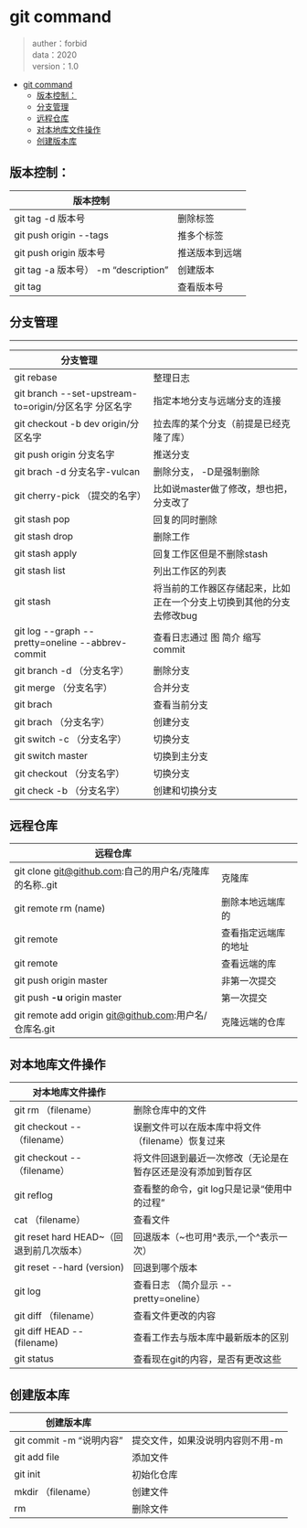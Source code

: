 # git command 


>auther：forbid  
data：2020  
version：1.0  


<!-- TOC -->

- [git command](#git-command)
    - [版本控制：](#版本控制)
    - [分支管理](#分支管理)
    - [远程仓库](#远程仓库)
    - [对本地库文件操作](#对本地库文件操作)
    - [创建版本库](#创建版本库)

<!-- /TOC -->

## 版本控制：


| 版本控制 |      |
| -------- | ---- |
| git  tag -d 版本号 | 删除标签|
| git push origin --tags  | 推多个标签|
| git push origin 版本号 | 推送版本到远端|
| git tag -a 版本号） -m “description” | 创建版本|
| git tag | 查看版本号|





## 分支管理

***

| 分支管理  ||
| ---- | ---- |
| git rebase | 整理日志|
|git branch --set-upstream-to=origin/分区名字 分区名字 | 指定本地分支与远端分支的连接|
|  git checkout -b dev origin/分区名字 |  拉去库的某个分支（前提是已经克隆了库）|
| git push origin 分支名字 | 推送分支|
| git brach -d 分支名字-vulcan | 删除分支， -D是强制删除|
| git cherry-pick （提交的名字） |  比如说master做了修改，想也把，分支改了  |
| git stash  pop | 回复的同时删除|
| git stash drop | 删除工作|
| git stash apply |  回复工作区但是不删除stash|
| git stash list | 列出工作区的列表|
| git  stash | 将当前的工作器区存储起来，比如正在一个分支上切换到其他的分支去修改bug|
| git log --graph --pretty=oneline --abbrev-commit | 查看日志通过 图 简介 缩写commit |
| git branch -d （分支名字） | 删除分支|
| git  merge （分支名字） | 合并分支|
| git brach | 查看当前分支|
| git brach （分支名字）| 创建分支|
| git switch -c （分支名字） | 切换分支|
| git switch master | 切换到主分支|
| git checkout （分支名字） |  切换分支|
| git check  -b （分支名字） | 创建和切换分支|





## 远程仓库

| 远程仓库  ||
| ---- | ---- |
| git clone git@github.com:自己的用户名/克隆库的名称..git | 克隆库|
| git remote rm (name) | 删除本地远端库的|
| git remote  | 查看指定远端库的地址|
| git remote | 查看远端的库|
| git push origin master | 非第一次提交|
| git push **-u** origin master | 第一次提交|
| git remote add origin git@github.com:用户名/仓库名.git | 克隆远端的仓库|





## 对本地库文件操作


| 对本地库文件操作  ||
|--| --|
| git rm （filename） | 删除仓库中的文件|
| git checkout --（filename）| 误删文件可以在版本库中将文件（filename）恢复过来|
| git checkout --（filename）| 将文件回退到最近一次修改（无论是在暂存区还是没有添加到暂存区|
| git  reflog | 查看整的命令，git log只是记录“使用中的过程”|
| cat （filename） | 查看文件|
| git reset hard HEAD~（回退到前几次版本） | 回退版本（~也可用^表示,一个^表示一次）|
|  git reset --hard (version) | 回退到哪个版本|
| git log | 查看日志 （简介显示 --pretty=oneline）|
| git diff （filename）| 查看文件更改的内容|
| git diff HEAD --(filename) | 查看工作去与版本库中最新版本的区别|
| git status | 查看现在git的内容，是否有更改这些|





## 创建版本库

| 创建版本库 |  |
|--| --|
| git commit -m “说明内容” |提交文件，如果没说明内容则不用-m|
| git add file | 添加文件|
| git init | 初始化仓库|
| mkdir （filename） | 创建文件|
| rm | 删除文件|